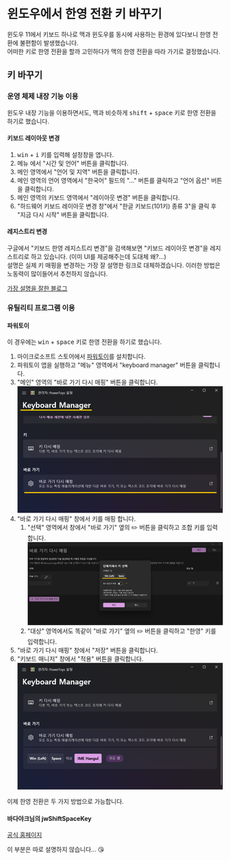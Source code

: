# 윈도우에서 한영 전환 키 바꾸기

윈도우 11에서 키보드 하나로 맥과 윈도우를 동시에 사용하는 환경에 있다보니 한영 전환에 불편함이 발생했습니다. \
어떠한 키로 한영 전환을 할까 고민하다가 맥의 한영 전환을 따라 가기로 결정했습니다.

## 키 바꾸기

### 운영 체제 내장 기능 이용

윈도우 내장 기능을 이용하면서도, 맥과 비슷하게 <kbd>shift</kbd> + <kbd>space</kbd> 키로 한영 전환을 하기로 했습니다.

#### 키보드 레이아웃 변경

1. <kbd>win</kbd> + <kbd>i</kbd> 키를 입력해 설정창을 엽니다.
2. 메뉴 에서 "시간 및 언어" 버튼을 클릭합니다.
3. 메인 영역에서 "언어 및 지역" 버튼을 클릭합니다.
4. 메인 영역의 언어 영역에서 "한국어" 필드의 "..." 버튼를 클릭하고 "언어 옵션" 버튼을 클릭합니다.
5. 메인 영역의 키보드 영역에서 "레이아웃 변경" 버튼을 클릭합니다.
6. "하드웨어 키보드 레이아웃 변경 창"에서 "한글 키보드(101키) 종류 3"을 클릭 후 "지금 다시 시작" 버튼을 클릭합니다.

#### 레지스트리 변경

구글에서 "키보드 한영 레지스트리 변경"을 검색해보면 "키보드 레이아웃 변경"을 레지스트리로 하고 있습니다. (이미 UI를 제공해주는데 도대체 왜?...) \
설명은 실제 키 매핑을 변경하는 가장 잘 설명한 링크로 대체하겠습니다. 이러한 방법은 노동력이 많이들어서 추천하지 않습니다. 

[가장 설명을 잘한 블로그](https://lightinglife.tistory.com/entry/%EC%9C%88%EB%8F%84%EC%9A%B0%EC%97%90%EC%84%9C-%EB%A7%A5%EC%B2%98%EB%9F%BC-Capslock%EC%BA%A1%EC%8A%A4%EB%9D%BD%ED%82%A4%EB%A5%BC-%ED%95%9C%EC%98%81%ED%82%A4%EB%A1%9C-%EB%B3%80%EA%B2%BD%ED%95%98%EB%8A%94-%EB%B0%A9%EB%B2%95by-%EB%A0%88%EC%A7%80%EC%8A%A4%ED%8A%B8%EB%A6%AC-%ED%8E%B8%EC%A7%91#google_vignette)

### 유틸리티 프로그램 이용

#### 파워토이

이 경우에는 <kbd>win</kbd> + <kbd>space</kbd> 키로 한영 전환을 하기로 했습니다.

1. 마이크로소프트 스토어에서 [파워토이](https://apps.microsoft.com/store/detail/XP89DCGQ3K6VLD?ocid=pdpshare)를 설치합니다.
2. 파워토이 앱을 실행하고 "메뉴" 영역에서 "keyboard manager" 버튼을 클릭합니다.
3. "메인" 영역의 "바로 가기 다시 매핑" 버튼을 클릭합니다.
    ![키보드 매니저 영역에서 바로 가기 다시 매핑](img_1.png)
4. "바로 가기 다시 매핑" 창에서 키를 매핑 합니다.
   1. "선택" 영역에서 창에서 "바로 가기" 옆의 ✏️ 버튼을 클릭하고 조합 키를 입력합니다.
       ![윈도우 키와 스페이스 조합키를 한영으로 사용](img_2.png)
   2. "대상" 영역에서도 똑같이 "바로 가기" 옆의 ✏️ 버튼을 클릭하고 "한영" 키를 입력합니다.
5. "바로 가기 다시 매핑" 창에서 "저장" 버튼을 클릭합니다.
6. "키보드 매니저" 창에서 "적용" 버튼을 클릭합니다.
   ![한영 키가 추가적으로 등록된 상태](img_3.png)

이제 한영 전환은 두 가지 방법으로 가능합니다.

#### 바다야크님의 jwShiftSpaceKey

[공식 홈페이지](https://badayak.com/entry/WinHanEng-jwShiftSpaceKey)

이 부분은 따로 설명하지 않습니다... 😘